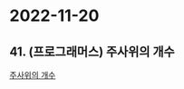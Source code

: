 # 2022-11-20

## 41. (프로그래머스) 주사위의 개수

[주사위의 개수](https://school.programmers.co.kr/learn/courses/30/lessons/120845)
